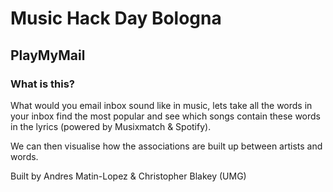 # Music Hack Day Bologna

## PlayMyMail

### What is this?

What would you email inbox sound like in music, lets take all the words in your inbox find the most popular and see which songs contain these words in the lyrics (powered by Musixmatch & Spotify).

We can then visualise how the associations are built up between artists and words.

Built by Andres Matin-Lopez & Christopher Blakey (UMG)
